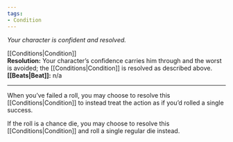 ```yaml
---
tags:
- Condition
---
```


_Your character is confident and resolved._

[[Conditions|Condition]]\
**Resolution:** Your character’s confidence carries him through and the worst is avoided; the [[Conditions|Condition]] is resolved as described above.\
**[[Beats|Beat]]:** n/a

---

When you’ve failed a roll, you may choose to resolve this [[Conditions|Condition]] to instead treat the action as if you’d rolled a single success.

If the roll is a chance die, you may choose to resolve this [[Conditions|Condition]] and roll a single regular die instead.